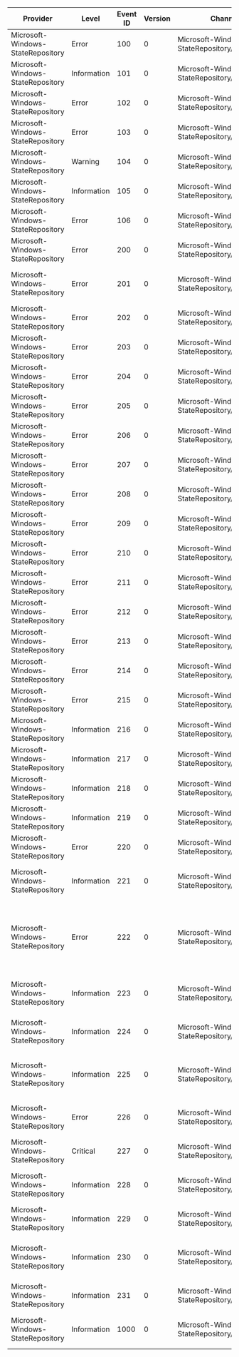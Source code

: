 Provider                           |  Level        |  Event ID  |  Version  |  Channel                                        |  Task                                  |  Opcode  |  Keyword                                              |  Message
-----------------------------------|---------------|------------|-----------|-------------------------------------------------|----------------------------------------|----------|-------------------------------------------------------|----------------------------------------------------------------------------------------------------------------------------------------------------------------------------------------------------------------
Microsoft-Windows-StateRepository  |  Error        |  100       |  0        |  Microsoft-Windows-StateRepository/Operational  |  StateRepository.Task.DataAccessLayer  |          |  StateRepository Keyword                              |  Error {ErrorCode}: {SQL}
Microsoft-Windows-StateRepository  |  Information  |  101       |  0        |  Microsoft-Windows-StateRepository/Operational  |  StateRepository.Task.DataAccessLayer  |          |  StateRepository Keyword                              |  [P:{ProcessId} T:{ThreadId}] Trace: Executing SQL '{SQL}'
Microsoft-Windows-StateRepository  |  Error        |  102       |  0        |  Microsoft-Windows-StateRepository/Operational  |  StateRepository.Task.DataAccessLayer  |          |  StateRepository Keyword                              |  Error {ErrorCode}: Failed to open settings at HKLM\{Subkey}
Microsoft-Windows-StateRepository  |  Error        |  103       |  0        |  Microsoft-Windows-StateRepository/Operational  |  StateRepository.Task.DataAccessLayer  |          |  StateRepository Keyword                              |  Error {ErrorCode}: Failed to read setting {Name}
Microsoft-Windows-StateRepository  |  Warning      |  104       |  0        |  Microsoft-Windows-StateRepository/Operational  |  StateRepository.Task.DataAccessLayer  |          |  StateRepository Keyword                              |  Error {ErrorCode}: {SQL}
Microsoft-Windows-StateRepository  |  Information  |  105       |  0        |  Microsoft-Windows-StateRepository/Operational  |  StateRepository.Task.DataAccessLayer  |          |  StateRepository Keyword                              |  Error {ErrorCode}: {SQL}
Microsoft-Windows-StateRepository  |  Error        |  106       |  0        |  Microsoft-Windows-StateRepository/Operational  |  StateRepository.Task.DataAccessLayer  |          |  StateRepository Keyword                              |  Error {ErrorCode}: Failed to write setting {Name}
Microsoft-Windows-StateRepository  |  Error        |  200       |  0        |  Microsoft-Windows-StateRepository/Operational  |  StateRepository.Task.DataAccessLayer  |          |  StateRepository Keyword                              |  Error {ErrorCode}: {Entity}.{Method}() failed [WorkId={WorkId}]
Microsoft-Windows-StateRepository  |  Error        |  201       |  0        |  Microsoft-Windows-StateRepository/Operational  |  StateRepository.Task.DataAccessLayer  |          |  StateRepository Keyword                              |  Error {ErrorCode}: {Entity}.{Method}(Id={Id}; Revision={Revision}) failed [WorkId={WorkId}]
Microsoft-Windows-StateRepository  |  Error        |  202       |  0        |  Microsoft-Windows-StateRepository/Operational  |  StateRepository.Task.DataAccessLayer  |          |  StateRepository Keyword                              |  Error {ErrorCode}: {Entity}.{Method}(Id={Id}) failed [WorkId={WorkId}]
Microsoft-Windows-StateRepository  |  Error        |  203       |  0        |  Microsoft-Windows-StateRepository/Operational  |  StateRepository.Task.DataAccessLayer  |          |  StateRepository Keyword                              |  Error {ErrorCode}: {Entity}.{Method}(Id={Id}) failed [WorkId={WorkId}]
Microsoft-Windows-StateRepository  |  Error        |  204       |  0        |  Microsoft-Windows-StateRepository/Operational  |  StateRepository.Task.DataAccessLayer  |          |  StateRepository Keyword                              |  Error {ErrorCode}: {Entity}.{Method}() failed [WorkId={WorkId}]
Microsoft-Windows-StateRepository  |  Error        |  205       |  0        |  Microsoft-Windows-StateRepository/Operational  |  StateRepository.Task.DataAccessLayer  |          |  StateRepository Keyword                              |  Error {ErrorCode}: {Entity}.{Method}(Id={Id}) failed [WorkId={WorkId}]
Microsoft-Windows-StateRepository  |  Error        |  206       |  0        |  Microsoft-Windows-StateRepository/Operational  |  StateRepository.Task.DataAccessLayer  |          |  StateRepository Keyword                              |  Error {ErrorCode}: {Entity}.{Method} failed [WorkId={WorkId}]
Microsoft-Windows-StateRepository  |  Error        |  207       |  0        |  Microsoft-Windows-StateRepository/Operational  |  StateRepository.Task.DataAccessLayer  |          |  StateRepository Keyword                              |  Error {ErrorCode}: {Entity}.{Method}() failed [WorkId={WorkId}]
Microsoft-Windows-StateRepository  |  Error        |  208       |  0        |  Microsoft-Windows-StateRepository/Operational  |  StateRepository.Task.DataAccessLayer  |          |  StateRepository Keyword                              |  Error {ErrorCode}: {Entity}.{Method}(Id={Id}) failed [WorkId={WorkId}]
Microsoft-Windows-StateRepository  |  Error        |  209       |  0        |  Microsoft-Windows-StateRepository/Operational  |  StateRepository.Task.DataAccessLayer  |          |  StateRepository Keyword                              |  Error {ErrorCode}: {Entity}.{Method} failed [WorkId={WorkId}]
Microsoft-Windows-StateRepository  |  Error        |  210       |  0        |  Microsoft-Windows-StateRepository/Operational  |  StateRepository.Task.DataAccessLayer  |          |  StateRepository Keyword                              |  Error {ErrorCode}: {Entity}.{Method} failed [WorkId={WorkId}]
Microsoft-Windows-StateRepository  |  Error        |  211       |  0        |  Microsoft-Windows-StateRepository/Operational  |  StateRepository.Task.DataAccessLayer  |          |  StateRepository Keyword                              |  Error {ErrorCode}: {Entity}.{Method}(Id={Id}) failed [WorkId={WorkId}]
Microsoft-Windows-StateRepository  |  Error        |  212       |  0        |  Microsoft-Windows-StateRepository/Operational  |  StateRepository.Task.DataAccessLayer  |          |  StateRepository Keyword                              |  Error {ErrorCode}: {Entity}.{Method} failed [WorkId={WorkId}]
Microsoft-Windows-StateRepository  |  Error        |  213       |  0        |  Microsoft-Windows-StateRepository/Operational  |  StateRepository.Task.WinRTAPI         |          |  StateRepository Keyword                              |  Error {ErrorCode}: {Entity}.{Method} failed [ClientId={ClientId}]
Microsoft-Windows-StateRepository  |  Error        |  214       |  0        |  Microsoft-Windows-StateRepository/Operational  |  StateRepository.Task.WinRTAPI         |          |  StateRepository Keyword                              |  Blocking requests [Options={Options}; ClientId={ProcessId}]
Microsoft-Windows-StateRepository  |  Error        |  215       |  0        |  Microsoft-Windows-StateRepository/Operational  |  StateRepository.Task.WinRTAPI         |          |  StateRepository Keyword                              |  Unblocking requests [Options={Options}; ClientId={ProcessId}]
Microsoft-Windows-StateRepository  |  Information  |  216       |  0        |  Microsoft-Windows-StateRepository/Operational  |  StateRepository.Task.WinRTAPI         |          |  StateRepository Keyword                              |  StateRepository service started [ProcessId={ProcessId}]
Microsoft-Windows-StateRepository  |  Information  |  217       |  0        |  Microsoft-Windows-StateRepository/Operational  |  StateRepository.Task.WinRTAPI         |          |  StateRepository Keyword                              |  StateRepository service stopped [ProcessId={ProcessId}]
Microsoft-Windows-StateRepository  |  Information  |  218       |  0        |  Microsoft-Windows-StateRepository/Debug        |  StateRepository.Task.WinRTAPI         |          |  StateRepository Keyword                              |  Repository initialized [ProcessId={ProcessId}]
Microsoft-Windows-StateRepository  |  Information  |  219       |  0        |  Microsoft-Windows-StateRepository/Debug        |  StateRepository.Task.WinRTAPI         |          |  StateRepository Keyword                              |  Repository shutdown [ProcessId={ProcessId}]
Microsoft-Windows-StateRepository  |  Error        |  220       |  0        |  Microsoft-Windows-StateRepository/Operational  |  StateRepository.Task.DataAccessLayer  |          |  StateRepository Keyword                              |  Error {ErrorCode}: {Entity}.{Method}() failed [WorkId={WorkId}]
Microsoft-Windows-StateRepository  |  Information  |  221       |  0        |  Microsoft-Windows-StateRepository/Operational  |  StateRepository.Task.WinRTAPI         |          |  StateRepository Keyword                              |  ANALYZE command has run; database statistics are updated [Partition={Partition}; ProcessId={ProcessId}]
Microsoft-Windows-StateRepository  |  Error        |  222       |  0        |  Microsoft-Windows-StateRepository/Operational  |  StateRepository.Task.WinRTAPI         |          |  StateRepository Keyword                              |  Error {ErrorCode}: StateRepository partition {Partition} creation failed [Filename={Filename}; Disposition={Disposition}; FoundSchemaVersion={FoundSchemaVersion}; TargetSchemaVersion={CreatedSchemaVersion}]
Microsoft-Windows-StateRepository  |  Information  |  223       |  0        |  Microsoft-Windows-StateRepository/Operational  |  StateRepository.Task.WinRTAPI         |          |  StateRepository Keyword                              |  StateRepository partition {Partition} exists and ready for use [SchemaVersion={SchemaVersion}]
Microsoft-Windows-StateRepository  |  Information  |  224       |  0        |  Microsoft-Windows-StateRepository/Operational  |  StateRepository.Task.WinRTAPI         |          |  StateRepository Keyword                              |  StateRepository partition {Partition} created [SchemaVersion={SchemaVersion}]
Microsoft-Windows-StateRepository  |  Information  |  225       |  0        |  Microsoft-Windows-StateRepository/Operational  |  StateRepository.Task.WinRTAPI         |          |  StateRepository Keyword                              |  StateRepository partition {Partition} upgraded [SchemaVersion={FoundSchemaVersion} -> {SchemaVersion}]
Microsoft-Windows-StateRepository  |  Error        |  226       |  0        |  Microsoft-Windows-StateRepository/Operational  |  StateRepository.Task.WinRTAPI         |          |  StateRepository Keyword                              |  Error {ErrorCode}: Failed to raise Changed event on notification channel {ChannelName} for user {UserSid}
Microsoft-Windows-StateRepository  |  Critical     |  227       |  0        |  Microsoft-Windows-StateRepository/Operational  |  StateRepository.Task.WinRTAPI         |          |  StateRepository Keyword                              |  Error {ErrorCode}: StateRepository service failed to start [Checkpoint={Checkpoint}]
Microsoft-Windows-StateRepository  |  Information  |  228       |  0        |  Microsoft-Windows-StateRepository/Operational  |  StateRepository.Task.WinRTAPI         |          |  StateRepository Keyword                              |  The StateRepository service is starting. The service's last known status cannot be determined [LastStatus={LastKnownStatus}]
Microsoft-Windows-StateRepository  |  Information  |  229       |  0        |  Microsoft-Windows-StateRepository/Operational  |  StateRepository.Task.WinRTAPI         |          |  StateRepository Keyword                              |  The StateRepository service is starting
Microsoft-Windows-StateRepository  |  Information  |  230       |  0        |  Microsoft-Windows-StateRepository/Operational  |  StateRepository.Task.WinRTAPI         |          |  StateRepository Keyword                              |  The StateRepository service is starting. The service did not complete its shutdown work when previously active [LastStatus={LastKnownStatus}]
Microsoft-Windows-StateRepository  |  Information  |  231       |  0        |  Microsoft-Windows-StateRepository/Operational  |  StateRepository.Task.WinRTAPI         |          |  StateRepository Keyword                              |  RepositoryManagerServerUpgrade with options: {Options}
Microsoft-Windows-StateRepository  |  Information  |  1000      |  0        |  Microsoft-Windows-StateRepository/Diagnostic   |  StateRepository.Task.DataAccessLayer  |          |  StateRepository Keyword StateRepositoryPerf Keyword  |  [P:{ProcessId} T:{ThreadId}] Profile: {ElapsedTime} msec to run SQL '{SQL}'